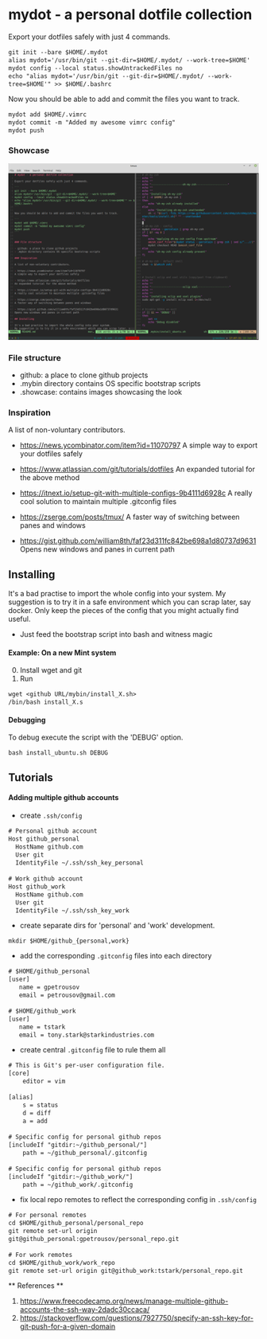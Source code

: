 # mydot - a personal dotfile collection

Export your dotfiles safely with just 4 commands.

```
git init --bare $HOME/.mydot
alias mydot='/usr/bin/git --git-dir=$HOME/.mydot/ --work-tree=$HOME'
mydot config --local status.showUntrackedFiles no
echo "alias mydot='/usr/bin/git --git-dir=$HOME/.mydot/ --work-tree=$HOME'" >> $HOME/.bashrc
```

Now you should be able to add and commit the files you want to track.

```
mydot add $HOME/.vimrc
mydot commit -m "Added my awesome vimrc config"
mydot push
```

### Showcase

![Look showcase](.showcase/img1 "Preview of TMUX, nvim")


### File structure

- github: a place to clone github projects
- .mybin directory contains OS specific bootstrap scripts
- .showcase: contains images showcasing the look

### Inspiration

A list of non-voluntary contributors.

- https://news.ycombinator.com/item?id=11070797
A simple way to export your dotfiles safely

- https://www.atlassian.com/git/tutorials/dotfiles
An expanded tutorial for the above method

- https://itnext.io/setup-git-with-multiple-configs-9b4111d6928c
A really cool solution to maintain multiple .gitconfig files

- https://zserge.com/posts/tmux/
A faster way of switching between panes and windows

- https://gist.github.com/william8th/faf23d311fc842be698a1d80737d9631
Opens new windows and panes in current path

## Installing

It's a bad practise to import the whole config into your system.
My suggestion is to try it in a safe environment which you can scrap later, say docker.
Only keep  the pieces of the config that you might actually find useful.

- Just feed the bootstrap script into bash and witness magic

#### Example: On a new Mint system

0. Install wget and git
1. Run

```
wget <github URL/mybin/install_X.sh>
/bin/bash install_X.s
```

#### Debugging

To debug execute the script with the 'DEBUG' option.

```
bash install_ubuntu.sh DEBUG
```

## Tutorials

#### Adding multiple github accounts
 
 - create `.ssh/config`

 ```
 # Personal github account
Host github_personal
   HostName github.com
   User git
   IdentityFile ~/.ssh/ssh_key_personal

# Work github account
Host github_work
   HostName github.com
   User git
   IdentityFile ~/.ssh/ssh_key_work
 ```

 - create separate dirs for 'personal' and 'work' development.

 ```
 mkdir $HOME/github_{personal,work}
 ```

 - add the corresponding `.gitconfig` files into each directory

 ```
 # $HOME/github_personal
 [user]
	name = gpetrousov
	email = petrousov@gmail.com

 # $HOME/github_work
 [user]
	name = tstark
	email = tony.stark@starkindustries.com
```

- create central `.gitconfig` file to rule them all

```
# This is Git's per-user configuration file.
[core]
	editor = vim

[alias]
	s = status
	d = diff
	a = add

# Specific config for personal github repos
[includeIf "gitdir:~/github_personal/"]
	path = ~/github_personal/.gitconfig

# Specific config for personal github repos
[includeIf "gitdir:~/github_work/"]
	path = ~/github_work/.gitconfig
```

- fix local repo remotes to reflect the corresponding config in `.ssh/config`

```
# For personal remotes
cd $HOME/github_personal/personal_repo
git remote set-url origin git@github_personal:gpetrousov/personal_repo.git

# For work remotes
cd $HOME/github_work/work_repo
git remote set-url origin git@github_work:tstark/personal_repo.git
```

** References **
1. https://www.freecodecamp.org/news/manage-multiple-github-accounts-the-ssh-way-2dadc30ccaca/
2. https://stackoverflow.com/questions/7927750/specify-an-ssh-key-for-git-push-for-a-given-domain

